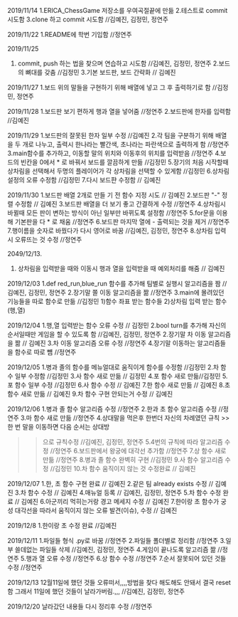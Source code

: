 2019/11/14
1.ERICA_ChessGame 저장소를 우여곡절끝에 만듦 
2.테스트로 commit 시도함 
3.clone 하고 commit 시도함 
//김예진, 김정민, 정연주

2019/11/22
1.README에 학번 기입함 //정연주

2019/11/25    
1. commit, push 하는 법을 찾으며 연습하고 시도함 //김예진, 김정민, 정연주
2.보드의 뼈대를 갖춤 //김정민
3.기본 보드판, 보드 간략화 // 김예진

2019/11/27
1.보드 위의 말들을 구현하기 위해 배열에 넣고 그 후 출력하기로 함 //김정민, 정연주

2019/11/28
1.보드판 보기 편하게 행과 열을 넣어줌 //정연주
2.보드판에 한자를 입력함 //김예진

2019/11/29
1.보드판의 잘못된 한자 일부 수정 //김예진
2.각 팀을 구분하기 위해 배열을 두 개로 나누고, 출력시 한나라는 빨간색, 초나라는 파란색으로 출력하게 함 //정연주
3.main함수를 추가하고, 이동할 말의 위치와 이동후의 위치를 입력받음 //정연주
4.보드의 빈칸을 0에서 * 로 바꿔서 보드를 깔끔하게 만듦 //김정민
5.장기의 처음 시작할때 상차림을 선택해서 두명의 플레이어가 각 상차림을 선택할 수 있게함 //김정민
6.상차림 설정의 오류 수정함 //김정민
7.다시 보드퍈 수정함 // 김예진

2019/11/30
1.보드판 배열 2개로 만들 기 전 함수 지정 시도 // 김예진
2.보드판 "-" 정렬 수정함 // 김예진
3.보드판 배열을 더 보기 좋고 간결하게 수정 //정연주
4.상차림시 바뀔때 모든 판이 변하는 방식이 아닌 일부만 바뀌도록 설정함 //정연주
5.for문을 이용해 기본판을 다 * 로 채움 //정연주
6.보드판 마지막 열에 - 출력되는 것을 제거 //정연주
7.행이름을 숫자로 바꿨다가 다시 영어로 바꿈 //김예진, 김정민, 정연주
8.상차림 입력시 오류뜨는 것 수정 //정연주

2049/12/13.
1. 상차림을 입력받을 때와 이동시 행과 열을 입력받을 때 예외처리를 해줌 // 김예진

2019/12/03
1.def red_run,blue_run 함수를 추가해 팀별로 실행시 알고리즘을 짬 //김예진, 김정민, 정연주
2.장기말 쫄 이동 알고리즘을 짦 //정연주
3.main에 몰려있던 기능들을 따로 함수로 만듦  //김정민
   1)함수 좌표 받는 함수들
   2)상차림 입력 받는 함수 (행,열)

2019/12/04
1.행,열 입력받는 함수 오류 수정 // 김정민
2.bool turn를 추가해 자신의 순서일때만 게임을 할 수 있도록 함 //김예진, 김정민, 정연주
2.장기말 차 이동 알고리즘을 짦 // 김예진
3.차 이동 알고리즘 오류 수정 //정연주
4.장기말 이동하는 알고리즘들을 함수로 따로 뻄 //정연주

2019/12/05
1.병과 졸의 함수를 메뉴얼대로 움직이게 함수를 수정함 //김정민
2.차 함수 일부 수정함 //김정민
3.사 함수 새로 만듦 // 김정민
4.포 함수 새로 만듦//김정민
5.포 함수 일부 수정 //김정민
6.사 함수 수정 // 김예진
7.한 함수 새로 만듦 // 김예진
8.초 함수 새로 만듦 // 김예진
9.차 함수 구현 안되는거 수정 // 김예진

2019/12/06
1.병과 졸 함수 알고리즘 수정 //정연주
2.한과 초 함수 알고리즘 수정 //정연주
3.마 함수 새로 만듦 //정연주
4.상대말을 먹은후 한번더 자신의 차례였던 규칙 >> 한 번 말을 이동하면 다음 순서는 상대방 
 >>으로 규칙수정 //김예진, 김정민, 정연주
5.4번의 규칙에 따라 알고리즘 수정 //정연주
6.보드판에서 왕궁에 대각선 추가함 //정연주
7.상 함수 새로 만듦 //정연주
8.병과 졸 함수 완벽히 구현 //김정민
9.사 함수 알고리즘 수정 //김정민
10.차 함수 움직이지 않는 것 수정완료 // 김예진

2019/12/07
1.한, 초 함수 구현 완료 // 김예진
2.같은 팀 already exists 수정 // 김예진
3.차 함수 수정 // 김예진
4.매뉴얼 등록 // 김예진, 김정민, 정연주
5.차 함수 수정 완료 // 김예진
6.아군끼리 먹히는거랑 경고 메세지 수정 // 김예진
7.한이랑 초 함수가 궁성 대각선을 따라서 움직이지 않는 오류 발견(이슈), 수정 // 김예진

2019/12/8
1.한이랑 초 수정 완료 //김예진

2019/12/11
1.파일들 형식 .py로 바꿈 //정연주
2.파일들 폴더별로 정리함 //정연주
3.일부 쓸데없는 파일들 삭제 //김예진, 김정민, 정연주
4.게임이 끝나도록 알고리즘 짦 //정연주
5.행과 열 오류 수정 //정연주
6.상 함수 수정 //정연주
7.순서 잘못되어 있던 것들 수정 //정연주

2019/12/13
12월11일에 했던 것들 오류떠서,,,,방법을 찾다 해도해도 안돼서 결국 reset함 
그래서 11일에 했던 것들이 날라가버림.,,, //김예진, 김정민, 정연주

2019/12/20
날라갔던 내용들 다시 정리후 수정 //정연주
